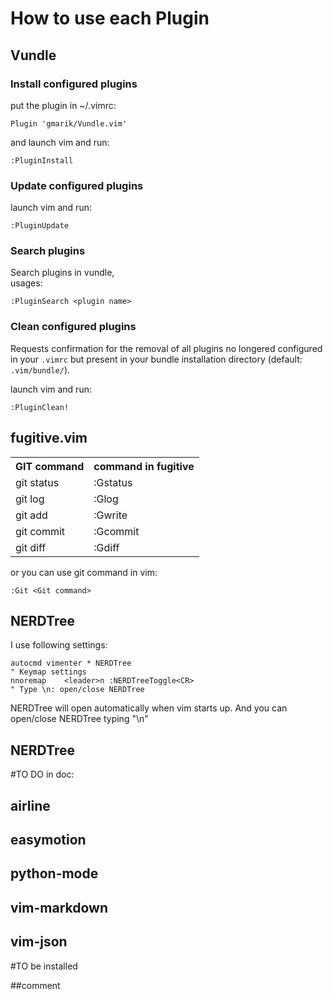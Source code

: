 # How to use each Plugin

## Vundle

### Install configured plugins

put the plugin in ~/.vimrc:

	Plugin 'gmarik/Vundle.vim'

and launch vim and run: 

	:PluginInstall

### Update configured plugins

launch vim and run: 

	:PluginUpdate

### Search plugins

Search plugins in vundle,<br>
usages:

	:PluginSearch <plugin name>

### Clean configured plugins

Requests confirmation for the removal of all plugins no longered configured
in your `.vimrc` but present in your bundle installation directory
(default: `.vim/bundle/`).

launch vim and run: 

	:PluginClean!

## fugitive.vim

<table>
<tr>
	<th>GIT command</th>
    <th>command in fugitive</th>
</tr>
<tr>
	<td>git status</td>
    <td>:Gstatus</td>
</tr>
<tr>
	<td>git log</td>
    <td>:Glog</td>
</tr>
<tr>
	<td>git add</td>
    <td>:Gwrite</td>
</tr>
<tr>
	<td>git commit</td>
    <td>:Gcommit</td>
</tr>
<tr>
	<td>git diff</td>
    <td>:Gdiff</td>
</tr>
</table>

or you can use git command in vim:

	:Git <Git command>

## NERDTree

I use following settings:

	autocmd vimenter * NERDTree
	" Keymap settings
	nnoremap    <leader>n :NERDTreeToggle<CR>
    " Type \n: open/close NERDTree

NERDTree will open automatically when vim starts up.
And you can open/close NERDTree typing "\n"

## NERDTree

#TO DO in doc:

## airline
## easymotion
## python-mode
## vim-markdown
## vim-json

#TO be installed

##comment
